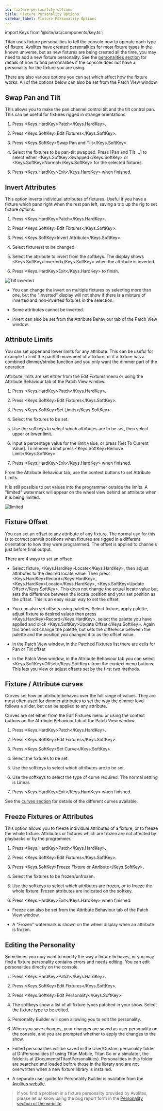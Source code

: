 ```yaml
---
id: fixture-personality-options
title: Fixture Personality Options
sidebar_label: Fixture Personality Options
---
```


import Keys from '@site/src/components/key.ts';

Titan uses fixture personalities to tell the console how to operate each
type of fixture. Avolites have created personalities for most fixture types in 
the known universe, but as new fixtures are being created all the time, you may
need to add a new fixture personality. 
See the [personalities section](../fixture-personalities.md) for details of how to
find personalities if the console does not have a personality for the fixture you are using.

There are also various options you can set which affect how the fixture works.
All of the options below can also be set from the Patch View window.

Swap Pan and Tilt
-----------------

This allows you to make the pan channel control tilt and the tilt
control pan. This can be useful for fixtures rigged in strange
orientations.

1. Press <Keys.HardKey>Patch</Keys.HardKey>.

2. Press <Keys.SoftKey>Edit Fixtures</Keys.SoftKey>.

3. Press <Keys.SoftKey>Swap Pan and Tilt</Keys.SoftKey>.

4. Select the fixtures to be pan-tilt swapped. Press \[Pan and Tilt
...\] to select either <Keys.SoftKey>Swapped</Keys.SoftKey> or <Keys.SoftKey>Normal</Keys.SoftKey> for the selected
fixtures.

5. Press <Keys.HardKey>Exit</Keys.HardKey> when finished.

Invert Attributes
-----------------

This option inverts individual attributes of fixtures. Useful if you
have a fixture which pans right when the rest pan left, saving a trip up
the rig to set fixture options.

1. Press <Keys.HardKey>Patch</Keys.HardKey>.

2. Press <Keys.SoftKey>Edit Fixtures</Keys.SoftKey>.

3. Press <Keys.SoftKey>Invert Attribute</Keys.SoftKey>.

4. Select fixture(s) to be changed.

5. Select the attribute to invert from the softkeys. The display shows
<Keys.SoftKey>Inverted</Keys.SoftKey> when the attribute is inverted.

6. Press <Keys.HardKey>Exit</Keys.HardKey> to finish.

![Tilt Inverted](/docs/images/Tilt-Inverted.png)

-   You can change the invert on multiple fixtures by selecting more
    than one, but the "Inverted" display will not show if there is a
    mixture of inverted and non-inverted fixtures in the selection.

-   Some attributes cannot be inverted.

-   Invert can also be set from the Attribute Behaviour tab of the Patch
    View window.

Attribute Limits
----------------

You can set upper and lower limits for any attribute. This can be useful
for example to limit the pan/tilt movement of a fixture, or if a fixture
has a combined dimmer/strobe function and you only want the dimmer part
of the operation.

Attribute limits are set either from the Edit Fixtures menu or using the
Attribute Behaviour tab of the Patch View window.

1. Press <Keys.HardKey>Patch</Keys.HardKey>.

2. Press <Keys.SoftKey>Edit Fixtures</Keys.SoftKey>.

3. Press <Keys.SoftKey>Set Limits</Keys.SoftKey>.

4. Select the fixtures to be set.

5. Use the softkeys to select which attributes are to be set, then
select upper or lower limit.

6. Input a percentage value for the limit value, or press \[Set To
Current Value\]. To remove a limit press <Keys.SoftKey>Remove Limit</Keys.SoftKey>.

7. Press <Keys.HardKey>Exit</Keys.HardKey> when finished.

From the Attribute Behaviour tab, use the context buttons to set
Attribute Limits.

It is still possible to put values into the programmer outside the
limits. A "limited" watermark will appear on the wheel view behind an
attribute when it is being limited.

![limited](/docs/images/Limited-Dimmer.png)

Fixture Offset
--------------

You can set an offset to any attribute of any fixture. The normal use
for this is to correct pan/tilt positions when fixtures are rigged in a
different orientation to how they were programmed. The offset is applied
to channels just before final output.

There are 4 ways to set an offset:

-   Select fixture, <Keys.HardKey>Locate</Keys.HardKey>, then adjust attributes to the desired
    locate value. Then press <Keys.HardKey>Record</Keys.HardKey>, <Keys.HardKey>Locate</Keys.HardKey>, <Keys.SoftKey>Update Offset</Keys.SoftKey>.
    This does not change the actual locate value but sets the difference
    between the locate position and your set position as the offset.
    This is an easy visual way to set the offset.

-   You can also set offsets using palettes. Select fixture, apply
    palette, adjust fixture to desired values then press <Keys.HardKey>Record</Keys.HardKey>,
    select the palette you have applied and click <Keys.SoftKey>Update Offset</Keys.SoftKey>. 
    Again this does not change the palette, but sets the difference 
    between the palette and the position you changed it to as the 
    offset value.

-   In the Patch View window, in the Patched Fixtures list there are
    cells for Pan or Tilt offset

-   In the Patch View window, in the Attribute Behaviour tab you can
    select <Keys.SoftKey>Offset</Keys.SoftKey> from the context menu buttons. This lets you view
    or adjust offsets set by the first two methods.

Fixture / Attribute curves
--------------------------

Curves set how an attribute behaves over the full range of values. They
are most often used for dimmer attributes to set the way the dimmer
level follows a slider, but can be applied to any attribute.

Curves are set either from the Edit Fixtures menu or using the context
buttons on the Attribute Behaviour tab of the Patch View window.

1. Press <Keys.HardKey>Patch</Keys.HardKey>.

2. Press <Keys.SoftKey>Edit Fixtures</Keys.SoftKey>.

3. Press <Keys.SoftKey>Set Curve</Keys.SoftKey>.

4. Select the fixtures to be set.

5. Use the softkeys to select which attributes are to be set.

6. Use the softkeys to select the type of curve required. The normal
setting is Linear.

7. Press <Keys.HardKey>Exit</Keys.HardKey> when finished.

See the [curves section](../system-settings/curves.md) for details of the different curves
available.

Freeze Fixtures or Attributes
-----------------------------

This option allows you to freeze individual attributes of a fixture, or
to freeze the whole fixture. Attributes or fixtures which are frozen are
not affected by playbacks or by the programmer.

1. Press <Keys.HardKey>Patch</Keys.HardKey>.

2. Press <Keys.SoftKey>Edit Fixtures</Keys.SoftKey>.

3. Press <Keys.SoftKey>Freeze Fixture or Attribute</Keys.SoftKey>.

4. Select the fixtures to be frozen/unfrozen.

5. Use the softkeys to select which attributes are frozen, or to freeze
the whole fixture. Frozen attributes are indicated on the softkey.

6. Press <Keys.HardKey>Exit</Keys.HardKey> when finished.

-   Freeze can also be set from the Attribute Behaviour tab of the Patch
    View window.

-   A "Frozen" watermark is shown on the wheel display when an attribute
    is frozen.

Editing the Personality
-----------------------

Sometimes you may want to modify the way a fixture behaves, or you may
find a fixture personality contains errors and needs editing. You can
edit personalities directly on the console.

1. Press <Keys.HardKey>Patch</Keys.HardKey>.

2. Press <Keys.SoftKey>Edit Fixtures</Keys.SoftKey>.

3. Press <Keys.SoftKey>Edit Personality</Keys.SoftKey>.

4. The softkeys show a list of all fixture types patched in your show.
Select the fixture type to be edited.

5. Personality Builder will open allowing you to edit the personality.

6. When you save changes, your changes are saved as user personality 
   on the console, and you are prompted whether to apply the changes 
   to the show.

-   Edited personalities will be saved in the User/Custom personality
    folder at D:\\Personalities (if using Titan Mobile, Titan Go or a
    simulator, the folder is at \\Documents\\Titan\\Personalities).
    Personalities in this folder are searched and loaded before those in
    the library and are not overwritten when a new fixture library is
    installed.

-   A separate user guide for Personality Builder is available from the
    [Avolites website](https://www.avolites.com).

> If you find a problem in a fixture personality provided by Avolites, please let us know using the bug report form in the [Personality section of the website](https://personalities.avolites.com/).
